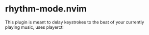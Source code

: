 # rhythm-mode.nvim
This plugin is meant to delay keystrokes to the beat of your currently playing music, uses playerctl
